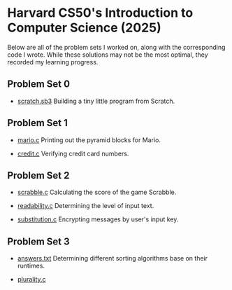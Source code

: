 # Harvard CS50's Introduction to Computer Science (2025)
Below are all of the problem sets I worked on, along with the corresponding code I wrote. While these solutions may not be the most optimal, they recorded my learning progress.
## Problem Set 0
- [scratch.sb3](https://scratch.mit.edu/projects/1134595594/)
  Building a tiny little program from Scratch.
## Problem Set 1
- [mario.c](https://github.com/faitinchan/CS50x/blob/main/Problem_Set_1/mario.c)
  Printing out the pyramid blocks for Mario.

- [credit.c](https://github.com/faitinchan/CS50x/blob/main/Problem_Set_1/credit.c)
  Verifying credit card numbers.
## Problem Set 2
- [scrabble.c](https://github.com/faitinchan/CS50x/blob/main/Problem_Set_2/scrabble.c)
  Calculating the score of the game Scrabble.

- [readability.c](https://github.com/faitinchan/CS50x/blob/main/Problem_Set_2/readability.c)
  Determining the level of input text.

- [substitution.c](https://github.com/faitinchan/CS50x/blob/main/Problem_Set_2/substitution.c)
  Encrypting messages by user's input key.
## Problem Set 3
- [answers.txt](https://github.com/faitinchan/CS50x/blob/main/Problem_Set_3/answers.txt)
  Determining different sorting algorithms base on their runtimes.

- [plurality.c](https://github.com/faitinchan/CS50x/blob/main/Problem_Set_3/plurality.c)
